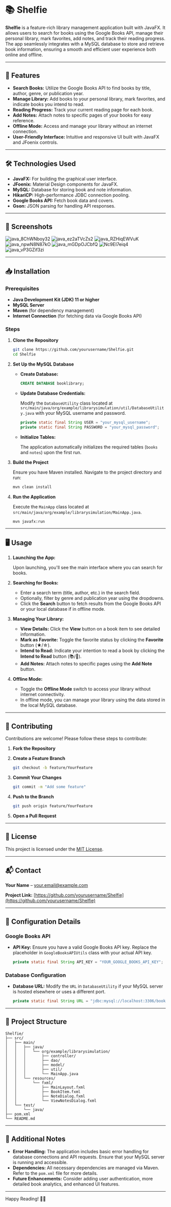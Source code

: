 
# 📚 Shelfie

**Shelfie** is a feature-rich library management application built with JavaFX. It allows users to search for books using the Google Books API, manage their personal library, mark favorites, add notes, and track their reading progress. The app seamlessly integrates with a MySQL database to store and retrieve book information, ensuring a smooth and efficient user experience both online and offline.

---

## 🚀 Features

- **Search Books:** Utilize the Google Books API to find books by title, author, genre, or publication year.
- **Manage Library:** Add books to your personal library, mark favorites, and indicate books you intend to read.
- **Reading Progress:** Track your current reading page for each book.
- **Add Notes:** Attach notes to specific pages of your books for easy reference.
- **Offline Mode:** Access and manage your library without an internet connection.
- **User-Friendly Interface:** Intuitive and responsive UI built with JavaFX and JFoenix controls.

---

## 🛠️ Technologies Used

- **JavaFX:** For building the graphical user interface.
- **JFoenix:** Material Design components for JavaFX.
- **MySQL:** Database for storing book and note information.
- **HikariCP:** High-performance JDBC connection pooling.
- **Google Books API:** Fetch book data and covers.
- **Gson:** JSON parsing for handling API responses.

---

## 📸 Screenshots
![java_8ChWNboy32](https://github.com/user-attachments/assets/777400cb-53e7-4db2-8dfe-e8f53c7360c3)
![java_ez2aTVcZs2](https://github.com/user-attachments/assets/f2257526-c336-4a60-828c-f387dc656a31)
![java_RZHiqEWVuK](https://github.com/user-attachments/assets/43f9aa96-829a-4ead-b9b0-e23f87da5338)
![java_npwN8N87kO](https://github.com/user-attachments/assets/6fcfe14a-e497-4c0f-ad4a-228a6e138a32)
![java_mGDpOJCbfQ](https://github.com/user-attachments/assets/4b65936e-80d9-4998-9bfe-8d032e75f6fb)
![Nc9EI7eiq4](https://github.com/user-attachments/assets/42906387-d43e-4445-b379-6f6889f36bf9)
![java_vP3GZif3zi](https://github.com/user-attachments/assets/e2f88fd6-b09f-4337-8fdc-1b92dea75d1d)


---

## 📥 Installation

### Prerequisites

- **Java Development Kit (JDK) 11 or higher**
- **MySQL Server**
- **Maven** (for dependency management)
- **Internet Connection** (for fetching data via Google Books API)

### Steps

1. **Clone the Repository**

   ```bash
   git clone https://github.com/yourusername/Shelfie.git
   cd Shelfie
   ```

2. **Set Up the MySQL Database**

   - **Create Database:**

     ```sql
     CREATE DATABASE booklibrary;
     ```

   - **Update Database Credentials:**

     Modify the `DatabaseUtility` class located at `src/main/java/org/example/librarysimulation/util/DatabaseUtility.java` with your MySQL username and password.

     ```java
     private static final String USER = "your_mysql_username";
     private static final String PASSWORD = "your_mysql_password";
     ```

   - **Initialize Tables:**

     The application automatically initializes the required tables (`books` and `notes`) upon the first run.

3. **Build the Project**

   Ensure you have Maven installed. Navigate to the project directory and run:

   ```bash
   mvn clean install
   ```

4. **Run the Application**

   Execute the `MainApp` class located at `src/main/java/org/example/librarysimulation/MainApp.java`.

   ```bash
   mvn javafx:run
   ```

---

## 🖥️ Usage

1. **Launching the App:**

   Upon launching, you'll see the main interface where you can search for books.

2. **Searching for Books:**

   - Enter a search term (title, author, etc.) in the search field.
   - Optionally, filter by genre and publication year using the dropdowns.
   - Click the **Search** button to fetch results from the Google Books API or your local database if in offline mode.

3. **Managing Your Library:**

   - **View Details:** Click the **View** button on a book item to see detailed information.
   - **Mark as Favorite:** Toggle the favorite status by clicking the **Favorite** button (★/☆).
   - **Intend to Read:** Indicate your intention to read a book by clicking the **Intend to Read** button (📚/📖).
   - **Add Notes:** Attach notes to specific pages using the **Add Note** button.

4. **Offline Mode:**

   - Toggle the **Offline Mode** switch to access your library without internet connectivity.
   - In offline mode, you can manage your library using the data stored in the local MySQL database.

---

## 🤝 Contributing

Contributions are welcome! Please follow these steps to contribute:

1. **Fork the Repository**

2. **Create a Feature Branch**

   ```bash
   git checkout -b feature/YourFeature
   ```

3. **Commit Your Changes**

   ```bash
   git commit -m "Add some feature"
   ```

4. **Push to the Branch**

   ```bash
   git push origin feature/YourFeature
   ```

5. **Open a Pull Request**

---

## 📄 License

This project is licensed under the [MIT License](LICENSE).

---

## 📬 Contact

**Your Name** – [your.email@example.com](mailto:your.email@example.com)

**Project Link:** [https://github.com/yourusername/Shelfie](https://github.com/yourusername/Shelfie)

---

## 🔧 Configuration Details

### Google Books API

- **API Key:** Ensure you have a valid Google Books API key. Replace the placeholder in `GoogleBooksAPIUtils` class with your actual API key.

  ```java
  private static final String API_KEY = "YOUR_GOOGLE_BOOKS_API_KEY";
  ```

### Database Configuration

- **Database URL:** Modify the `URL` in `DatabaseUtility` if your MySQL server is hosted elsewhere or uses a different port.

  ```java
  private static final String URL = "jdbc:mysql://localhost:3306/booklibrary?useSSL=false&serverTimezone=UTC";
  ```

---

## 🧩 Project Structure

```
Shelfie/
├── src/
│   ├── main/
│   │   ├── java/
│   │   │   └── org/example/librarysimulation/
│   │   │       ├── controller/
│   │   │       ├── dao/
│   │   │       ├── model/
│   │   │       ├── util/
│   │   │       └── MainApp.java
│   │   └── resources/
│   │       └── fxml/
│   │           ├── MainLayout.fxml
│   │           ├── BookItem.fxml
│   │           ├── NoteDialog.fxml
│   │           └── ViewNotesDialog.fxml
│   └── test/
│       └── java/
├── pom.xml
└── README.md
```

---

## 📝 Additional Notes

- **Error Handling:** The application includes basic error handling for database connections and API requests. Ensure that your MySQL server is running and accessible.
- **Dependencies:** All necessary dependencies are managed via Maven. Refer to the `pom.xml` file for more details.
- **Future Enhancements:** Consider adding user authentication, more detailed book analytics, and enhanced UI features.

---

Happy Reading! 📖✨
